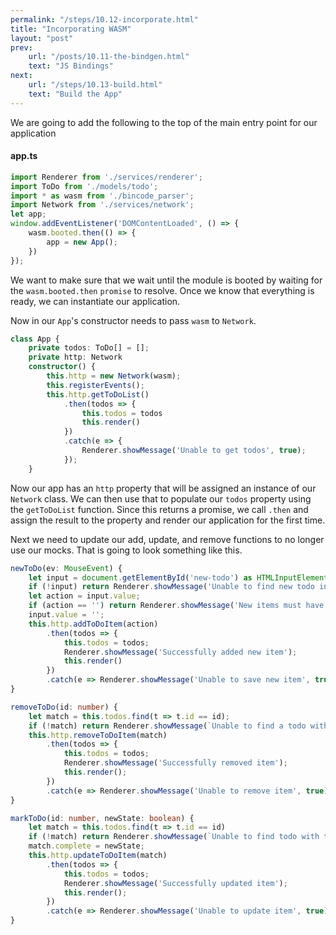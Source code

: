 ```yaml
---
permalink: "/steps/10.12-incorporate.html"
title: "Incorporating WASM"
layout: "post"
prev: 
    url: "/posts/10.11-the-bindgen.html"
    text: "JS Bindings"
next:
    url: "/steps/10.13-build.html"
    text: "Build the App"
---
```

<div class="explain">
We are going to add the following to the top of the main entry point for our application
</div>

#### app.ts
```ts
import Renderer from './services/renderer';
import ToDo from './models/todo';
import * as wasm from './bincode_parser';
import Network from './services/network';
let app;
window.addEventListener('DOMContentLoaded', () => {
    wasm.booted.then(() => {
        app = new App();
    })
});
```
<div class="explain">
<p>We want to make sure that we wait until the module is booted by waiting for the <code>wasm.booted.then</code> <code>promise</code> to resolve. Once we know that everything is ready, we can instantiate our application.</p>
<p>Now in our <code>App</code>'s constructor needs to pass <code>wasm</code> to <code>Network</code>.</p>
</div>

```ts
class App {
    private todos: ToDo[] = [];
    private http: Network
    constructor() {
        this.http = new Network(wasm);
        this.registerEvents();
        this.http.getToDoList()
            .then(todos => {
                this.todos = todos
                this.render()
            })
            .catch(e => {
                Renderer.showMessage('Unable to get todos', true);
            });
    }
```
<div class="explain">
<p>Now our app has an <code>http</code> property that will be assigned an instance of our <code>Network</code> class. We can then use that to populate our <code>todos</code> property using the <code>getToDoList</code> function. Since this returns a promise, we call <code>.then</code> and assign the result to the property and render our application for the first time.</p>
<p>Next we need to update our add, update, and remove functions to no longer use our mocks. That is going to look something like this.</p>
</div>

```ts
newToDo(ev: MouseEvent) {
    let input = document.getElementById('new-todo') as HTMLInputElement;
    if (!input) return Renderer.showMessage('Unable to find new todo input', true);
    let action = input.value;
    if (action == '') return Renderer.showMessage('New items must have an action', true);
    input.value = '';
    this.http.addToDoItem(action)
        .then(todos => {
            this.todos = todos;
            Renderer.showMessage('Successfully added new item');
            this.render()
        })
        .catch(e => Renderer.showMessage('Unable to save new item', true));
}

removeToDo(id: number) {
    let match = this.todos.find(t => t.id == id);
    if (!match) return Renderer.showMessage(`Unable to find a todo with the id ${id}`, true);
    this.http.removeToDoItem(match)
        .then(todos => {
            this.todos = todos;
            Renderer.showMessage('Successfully removed item');
            this.render();
        })
        .catch(e => Renderer.showMessage('Unable to remove item', true));
}

markToDo(id: number, newState: boolean) {
    let match = this.todos.find(t => t.id == id)
    if (!match) return Renderer.showMessage(`Unable to find todo with the id ${id}`, true);
    match.complete = newState;
    this.http.updateToDoItem(match)
        .then(todos => {
            this.todos = todos;
            Renderer.showMessage('Successfully updated item');
            this.render();
        })
        .catch(e => Renderer.showMessage('Unable to update item', true));
}
```